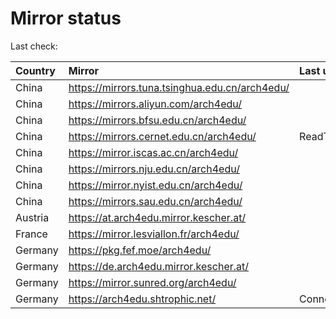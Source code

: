 <script src="./time.js"></script>
# Mirror status
Last check: <script type="text/javascript">localize(1751574431.735739);</script>

|Country|Mirror|Last update|
|:------|:-----|:----------|
|China|https://mirrors.tuna.tsinghua.edu.cn/arch4edu/|<script type="text/javascript">localize(1751525302);</script>|
|China|https://mirrors.aliyun.com/arch4edu/|<script type="text/javascript">localize(1751525302);</script>|
|China|https://mirrors.bfsu.edu.cn/arch4edu/|<script type="text/javascript">localize(1751525302);</script>|
|China|https://mirrors.cernet.edu.cn/arch4edu/|ReadTimeout|
|China|https://mirror.iscas.ac.cn/arch4edu/|<script type="text/javascript">localize(1751525302);</script>|
|China|https://mirrors.nju.edu.cn/arch4edu/|<script type="text/javascript">localize(1751439061);</script>|
|China|https://mirror.nyist.edu.cn/arch4edu/|<script type="text/javascript">localize(1751525302);</script>|
|China|https://mirrors.sau.edu.cn/arch4edu/|<script type="text/javascript">localize(1751222619);</script>|
|Austria|https://at.arch4edu.mirror.kescher.at/|<script type="text/javascript">localize(1751525302);</script>|
|France|https://mirror.lesviallon.fr/arch4edu/|<script type="text/javascript">localize(1751568359);</script>|
|Germany|https://pkg.fef.moe/arch4edu/|<script type="text/javascript">localize(1751525302);</script>|
|Germany|https://de.arch4edu.mirror.kescher.at/|<script type="text/javascript">localize(1751525302);</script>|
|Germany|https://mirror.sunred.org/arch4edu/|<script type="text/javascript">localize(1751525302);</script>|
|Germany|https://arch4edu.shtrophic.net/|ConnectionError|

<script src="./tablefilter/tablefilter.js"></script>
<script src="./table.js"></script>